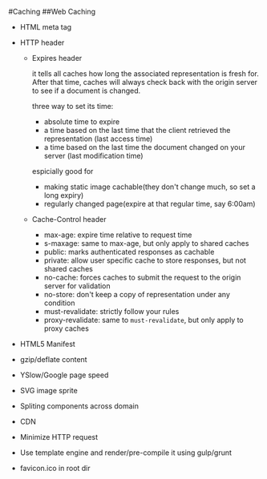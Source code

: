 #Caching
##Web Caching

- HTML meta tag
- HTTP header
    + Expires header
        
        it tells all caches how long the associated representation is fresh for. After that time, caches will always check back with the origin server to see if a document is changed. 

        three way to set its time:
        - absolute time to expire
        - a time based on the last time that the client retrieved the representation (last access time)
        - a time based on the last time the document changed on your server (last modification time)

        espicially good for 
        - making static image cachable(they don't change much, so set a long expiry)
        - regularly changed page(expire at that regular time, say 6:00am)
    
    + Cache-Control header
        * max-age: expire time relative to request time
        * s-maxage: same to max-age, but only apply to shared caches
        * public: marks authenticated responses as cachable
        * private: allow user specific cache to store responses, but not shared caches
        * no-cache: forces caches to submit the request to the origin server for validation
        * no-store: don't keep a copy of representation under any condition
        * must-revalidate: strictly follow your rules
        * proxy-revalidate: same to `must-revalidate`, but only apply to proxy caches
        
        

- HTML5 Manifest
- gzip/deflate content
- YSlow/Google page speed
- SVG image sprite
- Spliting components across domain
- CDN
- Minimize HTTP request
- Use template engine and render/pre-compile it using gulp/grunt
- favicon.ico in root dir
